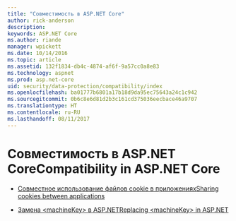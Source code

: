 ```yaml
---
title: "Совместимость в ASP.NET Core"
author: rick-anderson
description: 
keywords: ASP.NET Core
ms.author: riande
manager: wpickett
ms.date: 10/14/2016
ms.topic: article
ms.assetid: 132f1834-db4c-4874-af6f-9a57cc0a8e83
ms.technology: aspnet
ms.prod: asp.net-core
uid: security/data-protection/compatibility/index
ms.openlocfilehash: ba01777b6801a17b18d9da95ec75643a24c1c942
ms.sourcegitcommit: 0b6c8e6d81d2b3c161cd375036eecbace46a9707
ms.translationtype: HT
ms.contentlocale: ru-RU
ms.lasthandoff: 08/11/2017
---
```

# <a name="compatibility-in-aspnet-core"></a><span data-ttu-id="3c1ae-103">Совместимость в ASP.NET Core</span><span class="sxs-lookup"><span data-stu-id="3c1ae-103">Compatibility in ASP.NET Core</span></span>

* [<span data-ttu-id="3c1ae-104">Совместное использование файлов cookie в приложениях</span><span class="sxs-lookup"><span data-stu-id="3c1ae-104">Sharing cookies between applications</span></span>](cookie-sharing.md)

* [<span data-ttu-id="3c1ae-105">Замена \<machineKey> в ASP.NET</span><span class="sxs-lookup"><span data-stu-id="3c1ae-105">Replacing \<machineKey> in ASP.NET</span></span>](replacing-machinekey.md)
